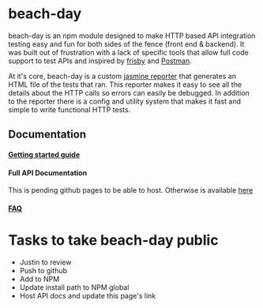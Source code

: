 # beach-day
beach-day is an npm module designed to make HTTP based API integration testing easy and fun for both sides of the fence (front end & backend).
It was built out of frustration with a lack of specific tools that allow full code support to test APIs and inspired by [frisby](http://frisbyjs.com/) and [Postman](https://www.getpostman.com/).

At it's core, beach-day is a custom [jasmine reporter](http://jasmine.github.io/2.4/custom_reporter.html) that generates an HTML file of the tests that ran. This reporter makes it easy to see all the details about the HTTP calls so errors can easily be debugged.
In addition to the reporter there is a config and utility system that makes it fast and simple to write functional HTTP tests.

## Documentation
#### [Getting started guide](docs/getting-started/step1.md)

#### Full API Documentation
This is pending github pages to be able to host. Otherwise is available [here](docs/api-reference/typedoc/)

#### [FAQ](docs/faq/index.md)

# Tasks to take beach-day public
- Justin to review
- Push to github
- Add to NPM
- Update install path to NPM global
- Host API docs and update this page's link